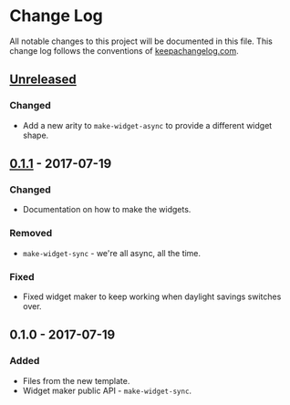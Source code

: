 # Change Log
All notable changes to this project will be documented in this file. This change log follows the conventions of [keepachangelog.com](http://keepachangelog.com/).

## [Unreleased]
### Changed
- Add a new arity to `make-widget-async` to provide a different widget shape.

## [0.1.1] - 2017-07-19
### Changed
- Documentation on how to make the widgets.

### Removed
- `make-widget-sync` - we're all async, all the time.

### Fixed
- Fixed widget maker to keep working when daylight savings switches over.

## 0.1.0 - 2017-07-19
### Added
- Files from the new template.
- Widget maker public API - `make-widget-sync`.

[Unreleased]: https://github.com/your-name/quicksilver/compare/0.1.1...HEAD
[0.1.1]: https://github.com/your-name/quicksilver/compare/0.1.0...0.1.1
